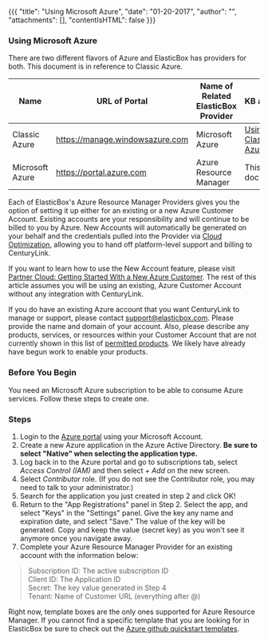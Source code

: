 {{{
"title": "Using Microsoft Azure",
"date": "01-20-2017",
"author": "",
"attachments": [],
"contentIsHTML": false
}}}

### Using Microsoft Azure

There are two different flavors of Azure and ElasticBox has providers for both. This document is in reference to Classic Azure.

**Name** | **URL of Portal** | **Name of Related ElasticBox Provider** | **KB article**
--- | --- | --- | ---
Classic Azure | https://manage.windowsazure.com | Microsoft Azure | [Using Classic Azure](./using-azure.md)
Microsoft Azure | https://portal.azure.com | Azure Resource Manager | This document

Each of ElasticBox's Azure Resource Manager Providers gives you the option of setting it up either for an existing or a new Azure Customer Account. Existing accounts are your responsibility and will continue to be billed to you by Azure. New Accounts will automatically be generated on your behalf and the credentials pulled into the Provider via [Cloud Optimization](./partner-cloud-integration.md), allowing you to hand off platform-level support and billing to CenturyLink.

If you want to learn how to use the New Account feature, please visit [Partner Cloud: Getting Started With a New Azure Customer](./partner-cloud-integration-azure-new.md). The rest of this article assumes you will be using an existing, Azure Customer Account without any integration with CenturyLink.

If you do have an existing Azure account that you want CenturyLink to manage or support, please contact support@elasticbox.com. Please provide the name and domain of your account. Also, please describe any products, services, or resources within your Customer Account that are not currently shown in this list of [permitted products](./partner-cloud-integration-azure-permissions.md). We likely have already have begun work to enable your products.




### Before You Begin

You need an Microsoft Azure subscription to be able to consume Azure services. Follow these steps to create one.

### Steps

1. Login to the [Azure portal](https://portal.azure.com/) using your Microsoft Account.
2. Create a new Azure application in the Azure Active Directory. <b>Be sure to select "Native" when selecting the application type.</b>
3. Log back in to the Azure portal and go to subscriptions tab, select *Access Control (IAM)* and then select  *+ Add* on the new screen.
4. Select *Contributor* role. (If you do not see the Contributor role, you may need to talk to your administrator.)
5. Search for the application you just created in step 2 and click OK!
6. Return to the "App Registrations" panel in Step 2. Select the app, and select "Keys" in the "Settings" panel. Give the key any name and expiration date, and select "Save." The value of the key will be generated. Copy and keep the value (secret key) as you won't see it anymore once you navigate away.
7. Complete your Azure Resource Manager Provider for an existing account with the information below:
> Subscription ID: The active subscription ID<br>
> Client ID: The Application ID<br>
> Secret: The key value generated in Step 4<br>
> Tenant: Name of Customer URL (everything after @)<br>


Right now, template boxes are the only ones supported for Azure Resource Manager. If you cannot find a specific template that you are looking for in ElasticBox be sure to check out the [Azure github quickstart templates](https://github.com/Azure/azure-quickstart-templates).
